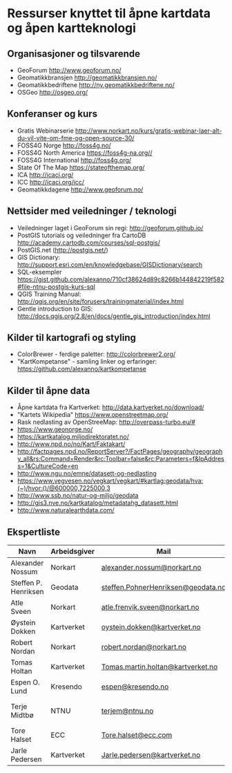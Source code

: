 # Ressurser knyttet til åpne kartdata og åpen kartteknologi

## Organisasjoner og tilsvarende
* GeoForum http://www.geoforum.no/
* Geomatikkbransjen http://geomatikkbransjen.no/
* Geomatikkbedriftene http://ny.geomatikkbedriftene.no/
* OSGeo http://osgeo.org/

## Konferanser og kurs
* Gratis Webinarserie http://www.norkart.no/kurs/gratis-webinar-laer-alt-du-vil-vite-om-fme-og-open-source-30/
* FOSS4G Norge http://foss4g.no/
* FOSS4G North America https://foss4g-na.org//
* FOSS4G International http://foss4g.org/
* State Of The Map https://stateofthemap.org/
* ICA http://icaci.org/
* ICC http://icaci.org/icc/
* Geomatikkdagene http://www.geoforum.no/

## Nettsider med veiledninger / teknologi
* Veiledninger laget i GeoForum sin regi: http://geoforum.github.io/
* PostGIS tutorials og veiledninger fra CartoDB http://academy.cartodb.com/courses/sql-postgis/
* PostGIS.net (http://postgis.net/)
* GIS Dictionary: http://support.esri.com/en/knowledgebase/GISDictionary/search
* SQL-eksempler https://gist.github.com/alexanno/710cf38624d89c8266b144842219f582#file-ntnu-postgis-kurs-sql
* QGIS Training Manual: http://qgis.org/en/site/forusers/trainingmaterial/index.html
* Gentle introduction to GIS: http://docs.qgis.org/2.8/en/docs/gentle_gis_introduction/index.html

## Kilder til kartografi og styling
* ColorBrewer - ferdige paletter: http://colorbrewer2.org/
* "KartKompetanse" - samling linker og erfaringer: https://github.com/alexanno/kartkompetanse

## Kilder til åpne data
* Åpne kartdata fra Kartverket: http://data.kartverket.no/download/
* "Kartets Wikipedia" https://www.openstreetmap.org/
* Rask nedlasting av OpenStreeMap: http://overpass-turbo.eu/#
* https://www.geonorge.no/
* https://kartkatalog.miljodirektoratet.no/
* http://www.npd.no/no/Kart/Faktakart/
 * http://factpages.npd.no/ReportServer?/FactPages/geography/geography_all&rs:Command=Render&rc:Toolbar=false&rc:Parameters=f&IpAddress=1&CultureCode=en
* http://www.ngu.no/emne/datasett-og-nedlasting
* https://www.vegvesen.no/vegkart/vegkart/#kartlag:geodata/hva:(~)/hvor:()/@600000,7225000,3
* http://www.ssb.no/natur-og-miljo/geodata
* http://gis3.nve.no/kartkatalog/metadatahg_datasett.html
* http://www.naturalearthdata.com/

## Ekspertliste
| Navn                    | Arbeidsgiver        | Mail                                | Svarer på
|-------------------------|---------------------|-------------------------------------|-------------------------------
| Alexander Nossum	      | Norkart	            | alexander.nossum@norkart.no	        | Programvare og kartdata
| Steffen P. Henriksen    | Geodata	            | steffen.PohnerHenriksen@geodata.no  | Programvare
| Atle Sveen              | Norkart	            | atle.frenvik.sveen@norkart.no	      | Programvare, data, hacking
| Øystein Dokken	        | Kartverket	        | oystein.dokken@kartverket.no	      | Kartdata
| Robert Nordan	          | Norkart	            | robert.nordan@norkart.no	          | Maptime
| Tomas Holtan	          | Kartverket	        | Tomas.martin.holtan@kartverket.no	  | Programvare og kartdata
| Espen O. Lund	          | Kresendo            | espen@kresendo.no	                  | Openstreetmap, apper, data
| Terje Midtbø	          | NTNU	              | terjem@ntnu.no	                    | Utdanning, visualisering, akademisk
| Tore Halset	            | ECC	                | Tore.halset@ecc.com	                | Sjøkart, hacking
| Jarle Pedersen          | Kartverket          | Jarle.pedersen@kartverket.no        | Hacking, dataflyt
